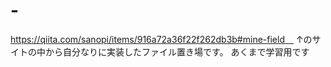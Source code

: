 # -
https://qiita.com/sanopi/items/916a72a36f22f262db3b#mine-field　
↑のサイトの中から自分なりに実装したファイル置き場です。
あくまで学習用です
